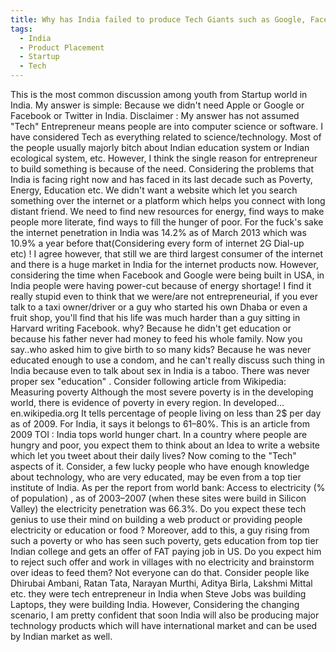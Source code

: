 ```yaml
---
title: Why has India failed to produce Tech Giants such as Google, Facebook etc?
tags:
  - India
  - Product Placement
  - Startup
  - Tech
---
```


This is the most common discussion among youth from Startup world in India. My answer is simple:
Because we didn't need Apple or Google or Facebook or Twitter in India.
Disclaimer : My answer has not assumed "Tech" Entrepreneur means people are into computer science or software. I have considered Tech as everything related to science/technology.
Most of the people usually majorly bitch about Indian education system or Indian ecological system, etc. However, I think the single reason for entrepreneur to build something is because of the need.
Considering the problems that India is facing right now and has faced in its last decade such as Poverty, Energy, Education etc. We didn't want a website which let you search something over the internet or a platform which helps you connect with long distant friend. We need to find new resources for energy, find ways to make people more literate, find ways to fill the hunger of poor.
For the fuck's sake the internet penetration in India was 14.2% as of March 2013 which was 10.9% a year before that(Considering every form of internet 2G Dial-up etc) ! I agree however, that still we are third largest consumer of the internet and there is a huge market in India for the internet products now. However, considering the time when Facebook and Google were being built in USA, in India people were having power-cut because of energy shortage!
I find it really stupid even to think that we were/are not entrepreneurial, if you ever talk to a taxi owner/driver or a guy who started his own Dhaba or even a fruit shop, you'll find that his life was much harder than a guy sitting in Harvard writing Facebook. why? Because he didn't get education or because his father never had money to feed his whole family. Now you say..who asked him to give birth to so many kids? Because he was never educated enough to use a condom, and he can't really discuss such thing in India because even to talk about sex in India is a taboo. There was never proper sex "education" .
Consider following article from Wikipedia:
Measuring poverty
Although the most severe poverty is in the developing world, there is evidence of poverty in every region. In developed…en.wikipedia.org
It tells percentage of people living on less than 2$ per day as of 2009. For India, it says it belongs to 61–80%.
This is an article from 2009 TOI : India tops world hunger chart.
In a country where people are hungry and poor, you expect them to think about an Idea to write a website which let you tweet about their daily lives?
Now coming to the "Tech" aspects of it. Consider, a few lucky people who have enough knowledge about technology, who are very educated, may be even from a top tier institute of India.
As per the report from world bank: Access to electricity (% of population) , as of 2003–2007 (when these sites were build in Silicon Valley) the electricity penetration was 66.3%.
Do you expect these tech genius to use their mind on building a web product or providing people electricity or education or food ?
Moreover, add to this, a guy rising from such a poverty or who has seen such poverty, gets education from top tier Indian college and gets an offer of FAT paying job in US. Do you expect him to reject such offer and work in villages with no electricity and brainstorm over ideas to feed them? Not everyone can do that.
Consider people like Dhirubai Ambani, Ratan Tata, Narayan Murthi, Aditya Birla, Lakshmi Mittal etc. they were tech entrepreneur in India when Steve Jobs was building Laptops, they were building India.
However, Considering the changing scenario, I am pretty confident that soon India will also be producing major technology products which will have international market and can be used by Indian market as well.

